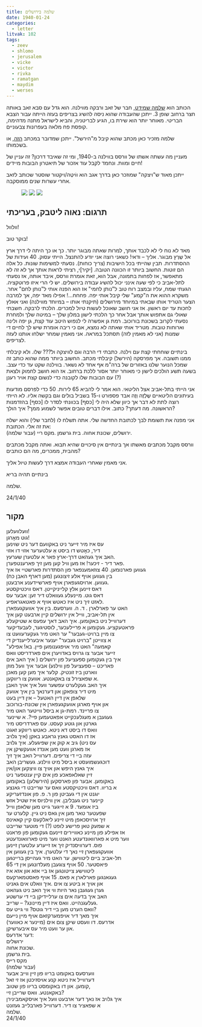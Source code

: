 ```yaml
---
title: שלמה בירושלים
date: 1940-01-24
categories:
  - letter
litvak: 102
tags:
  - zeev
  - shlomo
  - jerusalem
  - vicke
  - victor
  - rivka
  - ramatgan
  - maydim
  - werses
---
```


הכותב הוא [שלמה שמידט](https://photos.app.goo.gl/czaBMuwosehh2KYc7),
חבר של זאב ורבקה מווילנה.
הוא גדל עם סבא זאב באותה חצר ברחוב שופן 3.
ייתכן שהעבודה שהוא ניסה להשיג בצריפים בעזה הייתה עבור הצבא הבריטי.
מאוחר יותר הוא שירת בו, הגיע לבריטניה, והביא לישראל מתנה מדהימה,
קופסת פח מלאה בעפרונות צבעוניים.

שלמה מזכיר כאן מכתב שהוא קיבל מ"הירשל".
ייתכן שמדובר במכתב [הזה](https://dankenigsberg.github.io/pupko-papers/letter/1940/06/01/hirsch-porudominski/), או בשכמותו.

מעניין מה עשתה אשתו של וורסס בווילנה ב-1940, ומי זה שאיבד דרכון?
זה עניין של חיים ומוות.
ונחמד לקבל עוד אזכור של תיאטרון הבובות מיידים!

ייתכן מאוד ש"ויצקה" שמוזכר כאן בדרך אגב הוא ווֹיטֶה/ויקטור שוסטר שכותב
לזאב אחרי עשרות שנים ממוסקבה.

<figure class="half">
    <a  href="/pupko-papers/assets/images/1940-01-24-shlomo-1.jpg">
    <img src="/pupko-papers/assets/images/1940-01-24-shlomo-1.jpg"></a>
    <a  href="/pupko-papers/assets/images/1940-01-24-shlomo-2.jpg">
    <img src="/pupko-papers/assets/images/1940-01-24-shlomo-2.jpg"></a>
    <a  href="/pupko-papers/assets/images/1940-01-24-shlomo-3.jpg">
    <img src="/pupko-papers/assets/images/1940-01-24-shlomo-3.jpg"></a>
</figure>

## תרגום: נאוה ליטבק, בעריכתי

וולוול!

בוקר טוב!

מאד לא נוח לי לא לכבד אותך, למרות שאתה מבוגר יותר. כך או כך היתה לי דרך ארץ אל שֶרֶץ
מבוגר. אליך – ודאי! כשאני רוצה אני יודע להתנצל. הייתי עסוק. 40 ועידות של ההסתדרות. תבין
שהייתי בכל הישיבות (צריך כוחות). נסעתי למשימות שונות.
כל אלה הם זוטות. החשוב ביותר זו הכוונה הטובה. [יקיר]י, רציתי לראות אותך אך לא זה לא
מתאפשר, אז לפחות בתמונה, אבל הוא, זאת אומרת וורסס, איבד אותה, אז נסעתי לתל-אביב כי
לפי שעה אינני יכול להשיג עבודה בירושלים. יש לי הרי איזו פרוטקציה. הגעתי שמח, עליז ובמצב
רוח טוב ל"נותן לחמי" אז הוא הפנה אותי ל"נותן לחם" אחר. משקרא ההוא את ה"קמע" שלי קיבל
אותי יפה. פחחח...! אפילו מאד יפה, אך למרבה הצער הטריד אותו שבאתי במיוחד מירושלים
(תיקנתי אותו – במיוחד מווילנה) ואני אאלץ לחכות עד יום ראשון. אז אני חושב שאוכל לעשות טיול
למכרים. הלכתי לרבקה. חשבתי שאולי גם אתפוש אותך אבל אחר כך הלכתי לישון במלון שלך –
במיטה שלך ולמחרת נסעתי לקרוב בשכונת בורוכוב. רמת גן אפשרה לי לנפוש היטב עוד
קצת, גן יפה ולינה וארוחות טובות. מטריד אותי שאתה לא נמצא, אם כי ריבה אומרת שיש לך
לחיים די שמנות (אני לא מאמין לזה) תסתכל במראה. אני מאמין שמחר ישלחו אותנו לעזה לצריפים.

בינתיים שוחחתי קצת עם וילנה. כתבתי די הרבה וגם לוויצקה ול??? שלו. ולא קיבלתי ממנו
תשובה. אך מפרסקה (הירשל) קיבלתי מכתב. החשוב ביותר ממה שהוא כותב זה שמכל הנוער שלנו
באזורים של ברה"מ אף אחד לא נשאר. בווילנה שקט עד כדי עצב. בשעה תשע הולכים לישון כי
מאוחר יותר אסור ללכת ברחוב. אז הוא חושב לחמוק ולצאת עם הבובות שלו לקובנה כדי לנשום
קצת אויר רענן (?)

אני הייתי בתל-אביב אצל הליטאי. הוא אמר לי להביא 65 לירות. 50 כדי לפרסם מודעות בעיתונים
הליטאיים שֶלְזֶה וְזֶה אבד פספורט ו-15 בשביל בולים וגם בקשה אליו. לא הייתי רוצה לתת לא דבר
אך  כיוון שלא היה לי [כסף] בכוונתי לסדר לו [כסף] בהזדמנות הראשונה. מה דעתך? כתוב.
אילו דברים טובים אפשר לשמוע ממך? איך הולך?

אני מפנה את תשומת לבך לכתובת החדשה שלי. אתה תשלח לו (לחבר שלי) והוא ישלח את זה אלי.
הכתובת:  
ירושלים, שכונת אחוה. בית גרשמן .מקס ריי (עבור שלמה).  

וורסס מקבל מכתבים מאשתו אך בינתיים אין סיכויים שהיא תבוא. ואתה מקבל מכתבים מהבית, 
ממכרים, מה הם כותבים?

אני מאמין שאחרי העבודה אמצא דרך לעשות טיול אליך.

בינתיים תהיה בריא

שלמה.

24/1/40

## מקור

וועלוועלען!  
גוט מאׇרגן!  
עס איז מיר זייער ניט באקוועם דער ניט שוינען  
דיר, כאׇטש דו ביסט אַ עלטערער אזוי דו אזוי  
האב איך געהאט דרך-ארץ פאר א עלטערן שערעץ.  
פאר דיר - זיכער! אז מען וויל קען מען זיך פארענטפערן.  
געווען פארנומען. 40 צוזאמענפאר פון הסתדרות פארשטיי אז איך  
בין געווען אויף אלע זיצונגען (מען דארף האבן כח)  
געווען. ארויסגעפארן אויף פארשיידענע ארבעטן.  
דאס זײנען אלץ קלייניקייטן. דאס וויכטיקסטע  
דאס גוט. מיינעלע געוואלט דיר זען: אבער עס  
לאזט זיך ניט איז כאטש אויף א פאטאגראפיע.  
האט ער פארלארן . ד. ה. ווערסעס. בין איך אוועקגעפארן  
אין תל-אביב, ווײל אין ירושלים קיין ארבעט קען איך  
דערווײל ניט באקומען. איך האב דאך עפעס א שטיקעלע  
פראטעקציע. געקומען א פרײלעכער, לוסטיגער, לעבעדיקער  
צו מײן ברויט-געבער" ער האט מיר געקערעוועט צו  
 א צווײטן "ברויט געבער"  יענער איבערלייענדיק די  
"קאמעה" האט מיר אויפגענומען פיין. בא! אפילע  
 זייער אבער צו גרויס באדויערן אים פארדריסט וואס  
איך בין געקומען ספעציעל פון ירושלים ( איך האב אים  
פאריכט – ספעציעל פון ווילנע) אבער איך וועל מוזן  
ווארטן ביז זונטיק. קלער איך מען קען מאכן  
א שפאצירל צו באקאנטע. אוועק צו ריווקען.  
איך האב געקלערט עפשער וועל איך אויך האבן  
מיט דיר צופאקן און דערנאך בין איך אוועק  
שלאפן אין דײן האטעל – אין דײן בעט  
און אויף מארגן אוועקגעפארן אין שכונת-בורוכוב  
צו פרײנד. רמת-גן א ביסל ווײטער האט מיר  
געגעבן א מעגלעכקײט אפאטעמען פײ?. א שיינער  
גארטן און גוטע קעסט. עס פארדריסט מיר  
וואס דו ביסט דא ניטא. כאטש ריווקע זאגט  
אז דו האסט גאנץ גראבע באקן (איך גלויב  
עס ניט) גיב א קוק אין שפיגעלע. איך גלויב  
אז מארגן וועט מען אונדז אוועקשיקן אין  
עזה בײ די צריפים. דערווײל האב איך זיך  
דוכגעשמועסט א ביסל מיט ווילנע. געשריבן האב  
איך גאנץ היפש און אויך צו וויצקען און/אין  
זײן שאלאפאכע פון אים קײן ענטפער ניט  
באקומען. אבער פון פארסקען (הירשלען) באקומען  
א בריוו. דאס וויכטיקסטע וואס ער שרײבט די גאנצע  
יוגנט אין די געביטן פון ר. פ. פון אונדזעריקע  
קײנער ניט געבליבן. אין ווילניוס איז שטיל אזש  
ביז אומעד. 9 א זייגער גייט מען שלאפן ווײל  
שפעטער טאר מען אין גאס ניט גיין. קלערט ער  
זיך ארויסכאפן מיט זײנע ליאלקעס קײן קאאינס  
א שמעק טאן פרישע לופט (?) די מוטער שרײבט  
אז אפילע פון מײנע כאוויירים זײנעם געקומען פון פראנט  
ווער מיט א פארוואונדעטע האנט ווער מיט פארוואונדעטע  
פוס. דערוויסנדיק זיך אז זייערע עלטערן זײנען  
אוועקגעפארן זיי נאך די עלטערן. איך בין געווען אין  
תל-אביב בײם ליטווישן. ער האט מיר געהייסן בריינגען  
65 פיאסטער. 50 אויף צוגעבן מעלדונגען אין די  
ליטווישע צײטונגען אז בײ אזא און אזא איז  
געגאנגען פארלארן א פאס. 15 אויף פאסטמארקעס  
און אויך א ביטע צו אים .איך וואלט אים גאניט  
גערן געגעבן נאר היות ווי איך האב ניט געהאט  
האב איך בדעה אים צו ערליידיקן בײ די ערשטע  
געלעגנהײט. וואס איז דײן מיינונג? – שרײב.  
וואס הערט מען בײ דיר גוטס? ווי גייט עס?  
איך מאך דיר אויפמערקזאם אויף מײן נייעם  
אדרעס. דו וועסט שיקן צום אים (מײנער א כאווער)  
און ער וועט מיר עס איבערשיקן.  
דער אדרעס:  
ירושלים  
שכונת אחוה.  
בית גרשמן.  
מקס רייס  
(עבור שלמה)  
ווערסעס באקומט בריוו פון זײן ווײב אבער  
דערווײל איז ניטא קנע אויסזיכטן אז זי זאל  
קומען. און דו באקומסט בריוו פון שטוב,  
באקאנטע. וואס שרײבן זיי?  
איך גלויב אז נאך דער ארבעט וועל איך אויסקאמבינירן  
א שפאציר צו דיר. דערווײל פארבלײב געזונט  
שלמה.  
24/1/40  
